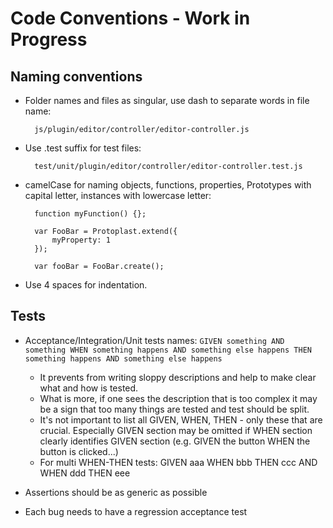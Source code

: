 # Code Conventions - Work in Progress

## Naming conventions

* Folder names and files as singular, use dash to separate words in file name:

        js/plugin/editor/controller/editor-controller.js

* Use .test suffix for test files:

        test/unit/plugin/editor/controller/editor-controller.test.js

* camelCase for naming objects, functions, properties, Prototypes with capital letter, instances with lowercase letter:

        function myFunction() {};
         
        var FooBar = Protoplast.extend({
            myProperty: 1
        });
        
        var fooBar = FooBar.create();
        
* Use 4 spaces for indentation.

## Tests

* Acceptance/Integration/Unit tests names: `GIVEN something AND something WHEN something happens AND something else happens THEN something happens AND something else happens`
    * It prevents from writing sloppy descriptions and help to make clear what and how is tested. 
    * What is more, if one sees the description that is too complex it may be a sign that too many things are tested and test should be split.
    * It's not important to list all GIVEN, WHEN, THEN - only these that are crucial. Especially GIVEN section may be omitted if WHEN section clearly identifies GIVEN section (e.g. GIVEN the button WHEN the button is clicked...)
    * For multi WHEN-THEN tests: GIVEN aaa WHEN bbb THEN ccc AND WHEN ddd THEN eee

* Assertions should be as generic as possible

* Each bug needs to have a regression acceptance test

